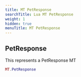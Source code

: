 ```yaml
---
title: MT PetResponse
searchTitle: Lua MT PetResponse
weight: 1
hidden: true
menuTitle: MT PetResponse
---
```

## PetResponse

This represents a PetResponse MT
```lua
MT.PetResponse
```